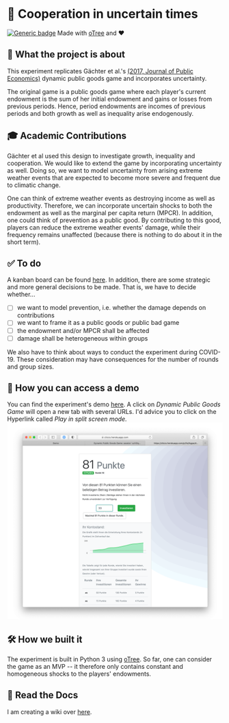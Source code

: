 # 🤷‍ Cooperation in uncertain times
[![Generic badge](https://img.shields.io/badge/Status:-WIP-yellow.svg)](https://shields.io/)
Made with [oTree](https://www.sciencedirect.com/science/article/pii/S2214635016000101) and ❤️

## 🧐 What the project is about
This experiment replicates Gächter et al.'s [(2017, Journal of Public Economics)](https://www.sciencedirect.com/science/article/pii/S0047272717300361)
dynamic public goods game and incorporates uncertainty. 

The original game is a public goods game where each player's current endowment is the sum of her initial endowment and 
gains or losses from previous periods. Hence, period endowments are incomes of previous periods and both growth as well 
as inequality arise endogenously.

## 🎓 Academic Contributions
Gächter et al used this design to investigate growth, inequality and cooperation. We would like to extend the game by
incorporating uncertainty as well. Doing so, we want to model uncertainty from arising extreme weather events that are
expected to become more severe and frequent due to climatic change.

One can think of extreme weather events as destroying income as well as productivity. Therefore, we can incorporate
uncertain shocks to both the endowment as well as the marginal per capita return (MPCR). In addition, one could think of 
prevention as a public good. By contributing to this good, players can reduce the extreme weather events' damage, while
their frequency remains unaffected (because there is nothing to do about it in the short term).

## ✅ To do

A kanban board can be found [here](https://github.com/Howquez/coopUncertainty/projects/1). In addition, there are some
strategic and more general decisions to be made. That is, we have to decide whether...
- [ ] we want to model prevention, i.e. whether the damage depends on contributions
- [ ] we want to frame it as a public goods or public bad game
- [ ] the endowment and/or MPCR shall be affected
- [ ] damage shall be heterogeneous within groups

We also have to think about ways to conduct the experiment during COVID-19. These consideration may have
consequences for the number of rounds and group sizes.

## 🚏 How you can access a demo
You can find the experiment's demo [here](https://cliccs.herokuapp.com/demo/). A click on _Dynamic Public Goods Game_ 
will open a new tab with several URLs. I'd advice you to click on the Hyperlink called _Play in split screen mode._
[![](figures/Decision_Screen.png)](https://cliccs.herokuapp.com/demo/)


## 🛠 How we built it
The experiment is built in Python 3 using [oTree](https://www.sciencedirect.com/science/article/pii/S2214635016000101).
So far, one can consider the game as an MVP -- it therefore only contains constant and homogeneous shocks to the 
players' endowments. 

## 📖 Read the Docs
I am creating a wiki over [here](https://github.com/Howquez/coopUncertainty/wiki).